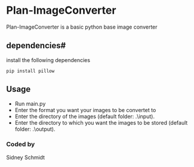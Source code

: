 # Plan-ImageConverter
Plan-ImageConverter is a basic python base image converter

## dependencies#
install the following dependencies
```
pip install pillow
```

## Usage
- Run main.py
- Enter the format you want your images to be convertet to
- Enter the directory of the images (default folder: .\input).
- Enter the directory to which you want the images to be stored (default folder: .\output).


### Coded by
Sidney Schmidt
